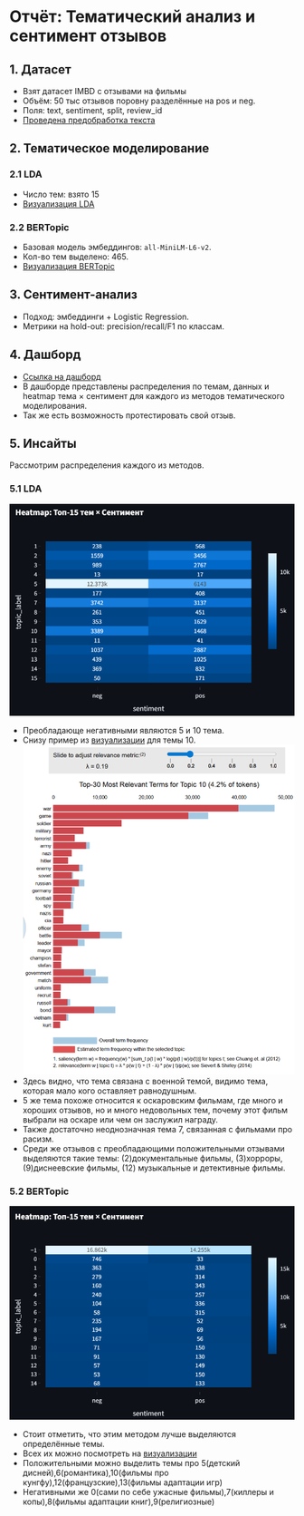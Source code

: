 
# Отчёт: Тематический анализ и сентимент отзывов

## 1. Датасет
- Взят датасет IMBD с отзывами на фильмы
- Объём: 50 тыс отзывов поровну разделённые на pos и neg.
- Поля: text, sentiment, split, review_id
- [Проведена предобработка текста](src/preprocess.py)

## 2. Тематическое моделирование
### 2.1 LDA
- Число тем: взято 15
- [Визуализация LDA](http://localhost:63342/review-nlp/data/artifacts/lda_vis.html#topic=10&lambda=0.19&term=)

### 2.2 BERTopic
- Базовая модель эмбеддингов: `all-MiniLM-L6-v2`.
- Кол-во тем выделено: 465.
- [Визуализация BERTopic](http://localhost:63342/review-nlp/data/artifacts/bertopic_topics.html)

## 3. Сентимент-анализ
- Подход: эмбеддинги + Logistic Regression.
- Метрики на hold-out: precision/recall/F1 по классам.

## 4. Дашборд
- [Ссылка на дашборд](http://localhost:8501/)
- В дашборде представлены распределения по темам, данных и heatmap тема × сентимент для каждого из методов тематического моделирования.
- Так же есть возможность протестировать свой отзыв.

## 5. Инсайты
Рассмотрим распределения каждого из методов.
### 5.1 LDA
![heatmap_lda.png](images/heatmap_lda.png)
- Преобладающе негативными являются 5 и 10 тема.
- Снизу пример из [визуализации](http://localhost:63342/review-nlp/data/artifacts/lda_vis.html#topic=10&lambda=0.19&term=) для темы 10.
![lda_topic10.png](images/lda_topic10.png)
- Здесь видно, что тема связана с военной темой, видимо тема, которая мало кого оставляет равнодушным.
- 5 же тема похоже относится к оскаровским фильмам, где много и хороших отзывов, но и много недовольных тем, почему этот фильм выбрали на оскаре или чем он заслужил награду.
- Также достаточно неоднозначная тема 7, связанная с фильмами про расизм.
- Среди же отзывов с преобладающими положительными отзывами выделяются такие темы: (2)документальные фильмы, (3)хорроры, (9)диснеевские фильмы, (12) музыкальные и детективные фильмы.


### 5.2 BERTopic
![heatmap_bertopic.png](images/heatmap_bertopic.png)
- Стоит отметить, что этим методом лучше выделяются определённые темы.
- Всех их можно посмотреть на [визуализации](http://localhost:63342/review-nlp/data/artifacts/bertopic_topics.html)
- Положительными можно выделить темы про 
5(детский дисней),6(романтика),10(фильмы про кунгфу),12(французские),13(фильмы адаптации игр)
- Негативными же 0(сами по себе ужасные фильмы),7(киллеры и копы),8(фильмы адаптации книг),9(религиозные)




